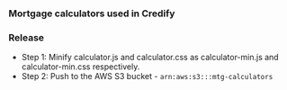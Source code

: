 ### Mortgage calculators used in Credify

### Release
- Step 1: Minify calculator.js and calculator.css as calculator-min.js and calculator-min.css respectively.
- Step 2: Push to the AWS S3 bucket - `arn:aws:s3:::mtg-calculators`